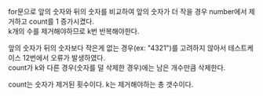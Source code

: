 for문으로 앞의 숫자와 뒤의 숫자를 비교하여 앞의 숫자가 더 작을 경우 number에서 제거하고 count를 1 증가시켰다.   
k개의 수를 제거해야하므로 k번 반복해야한다.

앞의 숫자가 뒤의 숫자보다 작은게 없는 경우(ex: "4321")를 고려하지 않아서 테스트케이스 12번에서 오류가 발생하였다.   
count가 k와 다른 경우(숫자를 덜 삭제한 경우)에는 남은 개수만큼 삭제한다.

count는 숫자가 제거된 횟수이다. k는 제거해야하는 총 갯수이다. 
